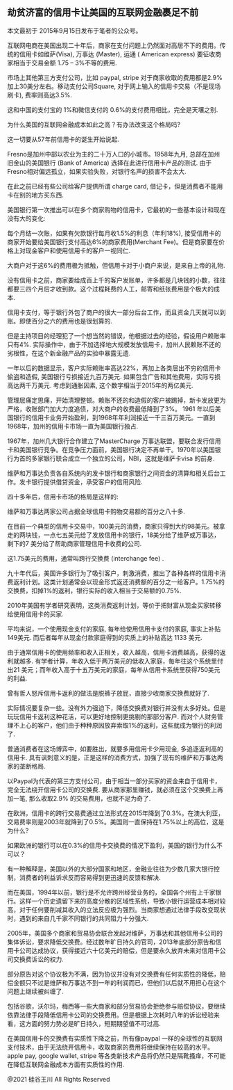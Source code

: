 ## 劫贫济富的信用卡让美国的互联网金融裹足不前

本文最初于 2015年9月15日发布于笔者的公众号。

互联网电商在美国出现二十年后，商家在支付问题上仍然面对高居不下的费用。传统的信用卡如维萨(Visa), 万事达 (Master), 运通 (
American express) 要征收商家相当于交易金额 1.75 &#8211; 3%不等的费用.

市场上其他第三方支付公司，比如 paypal, stripe 对于商家收取的费用都是2.9%加上30美分左右。移动支付公司Square,
对于网上输入的信用卡交易（不是现场刷卡), 费率则高达3.5%.

这和中国的支付宝的 1%和微信支付的 0.6%的支付费用相比，完全是天壤之别.

为什么美国的互联网金融成本如此之高？有办法改变这个格局吗?

这一切要从57年前信用卡的诞生开始说起.

Fresno是加州中部以农业为主的二十万人口的小城市。1958年九月, 总部在加州旧金山的美国银行 (Bank of America) 选择在此进行信用卡产品的测试.
由于Fresno相对偏远孤立，如果实验失败，对银行名声的损害不会太大.

在此之前已经有些公司给客户提供所谓 charge card, 借记卡，但是消费者不能用卡在别的地方买东西.

美国银行第一次推出可以在多个商家购物的信用卡，它最初的一些基本设计和现在没有大的变化:

每个月结一次账，如果有欠款银行每月收1.5%的利息（年利18%), 接受信用卡的商家开始要给美国银行支付高达6%的商家费用(Merchant
Fee)。但是商家要在价格上对现金客户和使用信用卡的客户一视同仁.

大商户对于这6%的费用极为抵触，但信用卡对于小商户来说，是来自上帝的礼物.

没有信用卡之前，商家要给成百上千的客户发账单，许多都是几块钱的小数，往往都要三四个月后才收到款。这个过程耗费的人工，邮寄和纸张费用是个极大的成本.

信用卡支付，等于银行外包了商户的很大一部分后台工作，而且资金几天就可以到账。即使百分之六的费用也是很划算的.

但是主持项目的经理犯了一个想当然的错误，他根据过去的经验，假设用户赖账率只有4%.
实际操作中，由于不加选择地大规模发放信用卡，加州人民赖账不还的劣根性，在这个新金融产品的实验中暴露无遗.

一年以后的数据显示，客户实际赖账率高达22%，再加上各类层出不穷的信用卡偷盗和造假, 美国银行亏损接近九百万美元.
如果包含广告和其他费用，实际亏损高达两千万美元. 考虑到通胀因素, 这个数字相当于2015年的两亿美元.

管理层痛定思痛，开始清理整顿。赖账不还的和造假的客户被踢掉，新卡发放更为严格，收账部门加大力度追债，对大商户的收费最低降到了3%。
1961 年以后美国银行的信用卡业务开始盈利，到1968年年利润接近一千三百万美元。一直到1968年，加州的信用卡市场一直为美国银行独占.

1967年，加州几大银行合作建立了MasterCharge
万事达联盟，要联合发行信用卡和美国银行竞争。在竞争压力面前，美国银行决定不再单干。1970年以美国银行为首的多家银行联合成立一个独立的公司，NBI，这就是维萨卡visa
的前身.

维萨和万事达负责各自系统内的发卡银行和商家银行之间资金的清算和相关后台工作。发卡银行提供借贷资金，承受客户的信用风险.

四十多年后，信用卡市场的格局是这样的:

维萨和万事达两家公司占据全球信用卡购物交易额的百分之八十多.

在目前一个典型的信用卡交易中，100美元的消费，商家只得到大约98美元。被拿走的两块钱，一点七五美元给了发放信用卡的银行，18美分给了维萨或万事达，剩下的7
美分给了帮助商家管理信用卡收费的公司.

这1.75美元的费用，通常叫跨行交换费 (interchange fee) .

九十年代后，美国许多银行为了吸引客户，刺激消费，推出了各种各样的信用卡消费返利计划。这类计划通常会以现金形式返还消费额的百分之一给客户。1.75%的交换费，扣掉1%的返利，银行实际的收入相当于交易额的0.75%.

2010年美国有学者研究表明，这类消费返利计划，等价于把财富从现金买家转移给使用信用卡的买家.

平均来说，一个使用现金支付的家庭, 每年给使用信用卡支付的家庭, 事实上补贴149美元. 而后者每年从现金付款家庭得到的实质上的补贴高达
1133 美元.

由于通常信用卡的使用频率和收入正相关，收入越高，信用卡消费越高，获得的返利就越多. 有学者计算，年收入低于两万美元的低收入家庭，每年往这个系统里付出21
美元；而年收入高于十五万美元的家庭，每年从信用卡系统里获得750美元的利益.

曾有哲人怒斥信用卡返利的做法是脱裤子放屁，直接少收商家交换费就好了.

实际情况要复杂一些。没有外力强迫下，降低交换费对银行并没有太多好处。但是玩玩信用卡返利这种花活，可以更好地控制更挑剔的那部分客户.
而对个人财务管理不上心的客户，他们由于种种原因放弃索取1%的返利，这些就成为银行的利润了.

普通消费者在这场博弈中，如要胜出，就要多用信用卡少用现金, 多追逐返利高的信用卡. 具有讽刺意义的是，正是这样的消费方式，加强了现有的维萨和万事达两家的垄断格局.

以Paypal为代表的第三方支付公司，由于相当一部分买家的资金来自于信用卡，完全无法绕开信用卡公司的交换费.
要从商家那里赚钱，就必须在这个交换费上再加一笔, 那么收取2.9% 的交易费用，也就不足为奇了.

在欧洲，信用卡的跨行交易费通过立法形式在2015年降到了0.3%。在澳大利亚，交易费率则是2003年就降到了0.5%。美国则一直保持在1.75%以上的高位，这是为什么?

如果欧洲的银行可以在0.3%的信用卡交换费的情况下盈利，美国的银行为什么不可以？

有一种解释是，美国以外的大部分国家和地区，金融业往往为少数几家大银行控制，消费者的利益诉求反而容易得到更迅速的反馈和解决.

而在美国，1994年以前，银行是不允许跨州经营业务的，全国各个州有上千家银行。这样一个历史遗留下来的高度分散的区域性系统，导致小银行运营成本相对较高，对于任何要削减其收入的立法反应极为强烈。当商家想通过法律手段改变现状时，遇到的来自几千家不同银行的共同阻力十分强大.

2005年，美国多个商家和贸易协会联合发起对维萨，万事达和其他信用卡公司的集体诉讼，要求降低交换费。经过数年旷日持久的官司，2013年底部分原告和信用卡公司达成协议，获得接近六十亿美元的赔偿，但是要永久放弃未来对信用卡公司交换费诉讼的权力.

部分原告对这个协议极为不满，因为协议并没有对交换费有任何实质性的降低，赔偿金额只不过是维萨和万事达不到一年的利润而已，但他们以后就不用担心在这个问题上继续被纠缠了.

包括谷歌，沃尔玛，梅西等一些大商家和部分贸易协会拒绝参与赔偿协议，要继续依靠法律手段降低信用卡公司的交换费用。但是根据上次耗时八年的诉讼经验来看，这方面的努力势必是旷日持久，短期期望值不可过高.

在美国信用卡的交换费有实质性下降之前，所有像paypal 一样的全球性的互联网支付技术，由于无法绕开信用卡，收取商家的费用将继续保持在较高的水平。
apple pay, google wallet, stripe 等各类新技术产品将仍然只是隔靴搔痒，不可能在降低互联网金融成本方面有实质性的作用.

@2021 硅谷王川 All Rights Reserved

